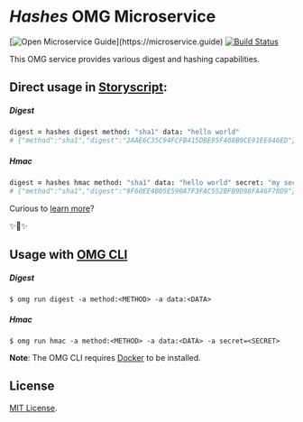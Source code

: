 # _Hashes_ OMG Microservice

[![Open Microservice Guide](https://img.shields.io/badge/OMG%20Enabled-👍-green.svg?)](https://microservice.guide)
[![Build Status](https://travis-ci.org/omg-services/hashes.svg?branch=master)](https://travis-ci.org/omg-services/hashes)

This OMG service provides various digest and hashing capabilities.

## Direct usage in [Storyscript](https://storyscript.io/):

##### Digest
```coffee
digest = hashes digest method: "sha1" data: "hello world"
# {"method":"sha1","digest":"2AAE6C35C94FCFB415DBE95F408B9CE91EE846ED"}
```
##### Hmac
```coffee
digest = hashes hmac method: "sha1" data: "hello world" secret: "my secret"
# {"method":"sha1","digest":"9F60EE4B05E590A7F3FAC552BFB9D98FA46F78D9"}
```

Curious to [learn more](https://docs.storyscript.io/)?

✨🍰✨

## Usage with [OMG CLI](https://www.npmjs.com/package/omg)

##### Digest
```shell
$ omg run digest -a method:<METHOD> -a data:<DATA>
```
##### Hmac
```shell
$ omg run hmac -a method:<METHOD> -a data:<DATA> -a secret=<SECRET>
```

**Note**: The OMG CLI requires [Docker](https://docs.docker.com/install/) to be installed.

## License
[MIT License](https://github.com/omg-services/hashes/blob/master/LICENSE).
